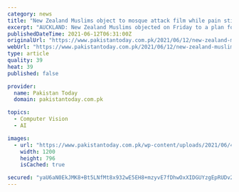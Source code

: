 ```yaml
---
category: news
title: "New Zealand Muslims object to mosque attack film while pain still raw"
excerpt: "AUCKLAND: New Zealand Muslims objected on Friday to a plan for a film about the 2019 Christchurch mosque shootings in which a White supremacist killed 51 Muslim worshippers, saying the attack was stil"
publishedDateTime: 2021-06-12T06:31:00Z
originalUrl: "https://www.pakistantoday.com.pk/2021/06/12/new-zealand-muslims-object-to-mosque-attack-film-while-pain-still-raw/"
webUrl: "https://www.pakistantoday.com.pk/2021/06/12/new-zealand-muslims-object-to-mosque-attack-film-while-pain-still-raw/"
type: article
quality: 39
heat: 39
published: false

provider:
  name: Pakistan Today
  domain: pakistantoday.com.pk

topics:
  - Computer Vision
  - AI

images:
  - url: "https://www.pakistantoday.com.pk/wp-content/uploads/2021/06/4HBZHWQZJBPALHSXPNBQRURU7Q.jpeg"
    width: 1200
    height: 796
    isCached: true

secured: "yaU6aN0EkJMK8+Bt5LNfMt8x932wE5EH8+mzyvE7fDhwOxXIDGUYzgEpRUDv2dOe6oxRijZ1vGOM1/+MrKLROoaE4adaDHMuQ4qtqTfJm4H+YBOUKHz5RB25PqewVE1Fc2slRPtBjxBROIunt6KJW6rlj2H3GIgrN7OPGXhRthyOhM1MaME5ehD15amh7o0OIvH6jgXkw5OE6VTJT3MEMQfG1+wc6ZGxSvYeOQQrh/QYogF1be2ZnIEsfw6mVPXUFHUoHt2NG2o5WREXJoLT96SyvH8oe0gtGq3g+5cHAIhmkJgdf6n+jC48IPrWQjsiey5JZtWgq1n8YBiHnXdKiuoq4zHYolwdoM+G8uumcc8=;j5g7Yc7AUYUBQUKfns8nYw=="
---
```


